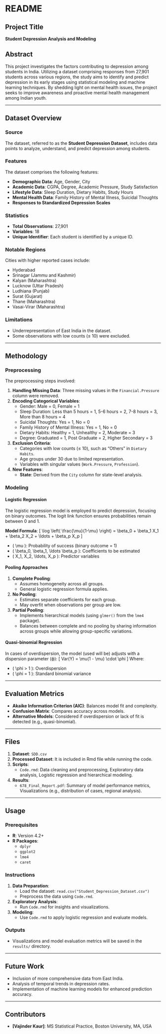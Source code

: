 # README

## Project Title
**Student Depression Analysis and Modeling**

## Abstract
This project investigates the factors contributing to depression among students in India. Utilizing a dataset comprising responses from 27,901 students across various regions, the study aims to identify and predict depression in its early stages using statistical modeling and machine learning techniques. By shedding light on mental health issues, the project seeks to improve awareness and proactive mental health management among Indian youth.

---

## Dataset Overview

### Source
The dataset, referred to as the **Student Depression Dataset**, includes data points to analyze, understand, and predict depression among students.

### Features
The dataset comprises the following features:
- **Demographic Data**: Age, Gender, City
- **Academic Data**: CGPA, Degree, Academic Pressure, Study Satisfaction
- **Lifestyle Data**: Sleep Duration, Dietary Habits, Study Hours
- **Mental Health Data**: Family History of Mental Illness, Suicidal Thoughts
- **Responses to Standardized Depression Scales**

### Statistics
- **Total Observations**: 27,901
- **Variables**: 18
- **Unique Identifier**: Each student is identified by a unique ID.

### Notable Regions
Cities with higher reported cases include:
- Hyderabad
- Srinagar (Jammu and Kashmir)
- Kalyan (Maharashtra)
- Lucknow (Uttar Pradesh)
- Ludhiana (Punjab)
- Surat (Gujarat)
- Thane (Maharashtra)
- Vasai-Virar (Maharashtra)

### Limitations
- Underrepresentation of East India in the dataset.
- Some observations with low counts (≤ 10) were excluded.

---

## Methodology

### Preprocessing
The preprocessing steps involved:
1. **Handling Missing Data**: Three missing values in the `Financial.Pressure` column were removed.
2. **Encoding Categorical Variables**:
   - Gender: Male = 0, Female = 1
   - Sleep Duration: Less than 5 hours = 1, 5-6 hours = 2, 7-8 hours = 3, More than 8 hours = 4
   - Suicidal Thoughts: Yes = 1, No = 0
   - Family History of Mental Illness: Yes = 1, No = 0
   - Dietary Habits: Healthy = 1, Unhealthy = 2, Moderate = 3
   - Degree: Graduated = 1, Post Graduate = 2, Higher Secondary = 3
3. **Exclusion Criteria**:
   - Categories with low counts (≤ 10), such as “Others” in `Dietary Habits`.
   - Age groups under 30 due to limited representation.
   - Variables with singular values (`Work.Pressure`, `Profession`).
4. **New Features**:
   - **State**: Derived from the `City` column for state-level analysis.

### Modeling
#### Logistic Regression
The logistic regression model is employed to predict depression, focusing on binary outcomes. The logit link function ensures probabilities remain between 0 and 1.

**Model Formula**:
\[
\log \left( \frac{\mu}{1-\mu} \right) = \beta_0 + \beta_1 X_1 + \beta_2 X_2 + \ldots + \beta_p X_p
\]
- \( \mu \): Probability of success (binary outcome = 1)
- \( \beta_0, \beta_1, \ldots \beta_p \): Coefficients to be estimated
- \( X_1, X_2, \ldots, X_p \): Predictor variables

#### Pooling Approaches
1. **Complete Pooling**:
   - Assumes homogeneity across all groups.
   - General logistic regression formula applies.
2. **No Pooling**:
   - Estimates separate coefficients for each group.
   - May overfit when observations per group are low.
3. **Partial Pooling**:
   - Implements hierarchical models (using `glmer()` from the `lme4` package).
   - Balances between complete and no pooling by sharing information across groups while allowing group-specific variations.

#### Quasi-binomial Regression
In cases of overdispersion, the model (used will be) adjusts with a dispersion parameter (ϕ):
\[
Var(Y) = \mu(1 - \mu) \cdot \phi
\]
Where:
- \( \phi > 1 \): Overdispersion
- \( \phi = 1 \): Standard binomial variance

---

## Evaluation Metrics
- **Akaike Information Criterion (AIC)**: Balances model fit and complexity.
- **Confusion Matrix**: Compares accuracy across models.
- **Alternative Models**: Considered if overdispersion or lack of fit is detected (e.g., quasi-binomial).

---

## Files
1. **Dataset**: `SDD.csv`
2. **Processed Dataset**: It is included in Rmd file while running the code.
3. **Scripts**:
   - `Code.rmd`: Data cleaning and preprocessing, Exploratory data analysis, Logistic regression and hierarchical modeling.
4. **Results**:
   - `678_Final_Report.pdf`: Summary of model performance metrics, Visualizations (e.g., distribution of cases, regional analysis).
---

## Usage

### Prerequisites
- **R**: Version 4.2+
- **R Packages**:
  - `dplyr`
  - `ggplot2`
  - `lme4`
  - `caret`

### Instructions
1. **Data Preparation**:
   - Load the dataset: `read.csv("Student_Depression_Dataset.csv")`
   - Preprocess the data using `Code.rmd`.
2. **Exploratory Analysis**:
   - Run `Code.rmd` for insights and visualizations.
3. **Modeling**:
   - Use `Code.rmd` to apply logistic regression and evaluate models.

### Outputs
- Visualizations and model evaluation metrics will be saved in the `results/` directory.

---

## Future Work
- Inclusion of more comprehensive data from East India.
- Analysis of temporal trends in depression rates.
- Implementation of machine learning models for enhanced prediction accuracy.

---

## Contributors
- **[Vajinder Kaur]**: MS Statistical Practice, Boston University, MA, USA



